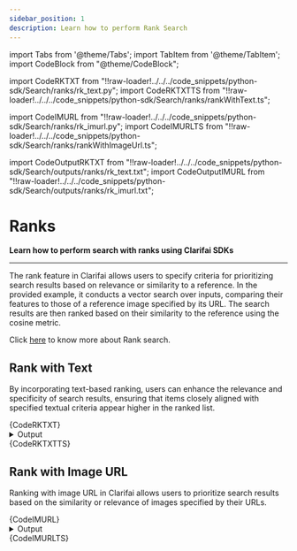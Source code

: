 ```yaml
---
sidebar_position: 1
description: Learn how to perform Rank Search 
---
```


import Tabs from '@theme/Tabs';
import TabItem from '@theme/TabItem';
import CodeBlock from "@theme/CodeBlock";


import CodeRKTXT from "!!raw-loader!../../../code_snippets/python-sdk/Search/ranks/rk_text.py";
import CodeRKTXTTS from "!!raw-loader!../../../code_snippets/python-sdk/Search/ranks/rankWithText.ts";

import CodeIMURL from "!!raw-loader!../../../code_snippets/python-sdk/Search/ranks/rk_imurl.py";
import CodeIMURLTS from "!!raw-loader!../../../code_snippets/python-sdk/Search/ranks/rankWithImageUrl.ts";


import CodeOutputRKTXT from "!!raw-loader!../../../code_snippets/python-sdk/Search/outputs/ranks/rk_text.txt";
import CodeOutputIMURL from "!!raw-loader!../../../code_snippets/python-sdk/Search/outputs/ranks/rk_imurl.txt";




# Ranks

**Learn how to perform search with ranks using Clarifai SDKs**
<hr />

The rank feature in Clarifai allows users to specify criteria for prioritizing search results based on relevance or similarity to a reference. In the provided example, it conducts a vector search over inputs, comparing their features to those of a reference image specified by its URL. The search results are then ranked based on their similarity to the reference using the cosine metric.

Click [here](https://docs.clarifai.com/api-guide/search/rank) to know more about Rank search.


## Rank with Text

By incorporating text-based ranking, users can enhance the relevance and specificity of search results, ensuring that items closely aligned with specified textual criteria appear higher in the ranked list. 

<Tabs>
<TabItem value="python" label="Python">
    <CodeBlock className="language-python">{CodeRKTXT}</CodeBlock>
    <details>
  <summary>Output</summary>
    <CodeBlock className="language-text">{CodeOutputRKTXT}</CodeBlock>
    <img src="/img/python-sdk/rk_text.png" />
</details>
</TabItem>
<TabItem value="typescript" label="Typescript">
    <CodeBlock className="language-typescript">{CodeRKTXTTS}</CodeBlock>
</TabItem>
</Tabs>


## Rank with Image URL

Ranking with image URL in Clarifai allows users to prioritize search results based on the similarity or relevance of images specified by their URLs.


<Tabs>
<TabItem value="python" label="Python">
    <CodeBlock className="language-python">{CodeIMURL}</CodeBlock>
    <details>
  <summary>Output</summary>
    <CodeBlock className="language-text">{CodeOutputIMURL}</CodeBlock>
    <img src="/img/python-sdk/rk_imurl.png" />
</details>
</TabItem>
<TabItem value="typescript" label="Typescript">
    <CodeBlock className="language-typescript">{CodeIMURLTS}</CodeBlock>
</TabItem>
</Tabs>


